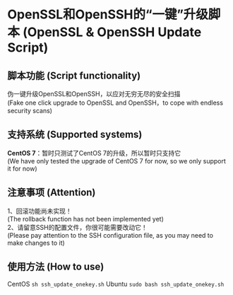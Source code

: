 # OpenSSL和OpenSSH的“一键”升级脚本 (OpenSSL & OpenSSH Update Script) 

## 脚本功能 (Script functionality)
伪一键升级OpenSSL和OpenSSH，以应对无穷无尽的安全扫描  
(Fake one click upgrade to OpenSSL and OpenSSH，to cope with endless security scans)

## 支持系统 (Supported systems)
**CentOS 7**：暂时只测试了CentOS 7的升级，所以暂时只支持它  
(We have only tested the upgrade of CentOS 7 for now, so we only support it for now)

## 注意事项 (Attention)
1、回滚功能尚未实现！  
(The rollback function has not been implemented yet)  
2、请留意SSH的配置文件，你很可能需要改动它！  
(Please pay attention to the SSH configuration file, as you may need to make changes to it)

## 使用方法 (How to use)
CentOS
`sh ssh_update_onekey.sh`
Ubuntu
`sudo bash ssh_update_onekey.sh`
